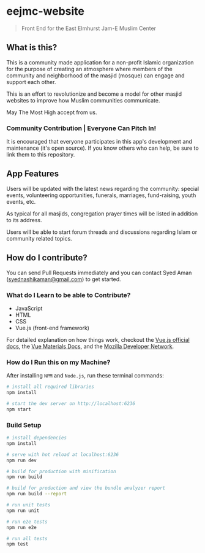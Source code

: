 # eejmc-website

> Front End for the East Elmhurst Jam-E Muslim Center

## What is this?

This is a community made application for a non-profit Islamic organization for the purpose of creating an atmosphere where members of the community and neighborhood of the masjid (mosque) can engage and support each other.

This is an effort to revolutionize and become a model for other masjid websites to improve how Muslim communities communicate.

May The Most High accept from us.

### Community Contribution | Everyone Can Pitch In!

It is encouraged that everyone participates in this app's development and maintenance (it's open source). If you know others who can help, be sure to link them to this repository.

## App Features

Users will be updated with the latest news regarding the community: special events, volunteering opportunities, funerals, marriages, fund-raising, youth events, etc.

As typical for all masjids, congregation prayer times will be listed in addition to its address.

Users will be able to start forum threads and discussions regarding Islam or community related topics.

## How do I contribute?

You can send Pull Requests immediately and you can contact Syed Aman (syednashikaman@gmail.com) to get started.

### What do I Learn to be able to Contribute?

- JavaScript
- HTML
- CSS
- Vue.js (front-end framework)

For detailed explanation on how things work, checkout the [Vue.js official docs](https://vuejs.org), the [Vue Materials Docs](http://vuematerial.io/), and the [Mozilla Developer Network](https://mdn.org).

### How do I Run this on my Machine?

After installing `NPM` and `Node.js`, run these terminal commands:

```bash
# install all required libraries
npm install

# start the dev server on http://localhost:6236
npm start
```

### Build Setup

```bash
# install dependencies
npm install

# serve with hot reload at localhost:6236
npm run dev

# build for production with minification
npm run build

# build for production and view the bundle analyzer report
npm run build --report

# run unit tests
npm run unit

# run e2e tests
npm run e2e

# run all tests
npm test
```

